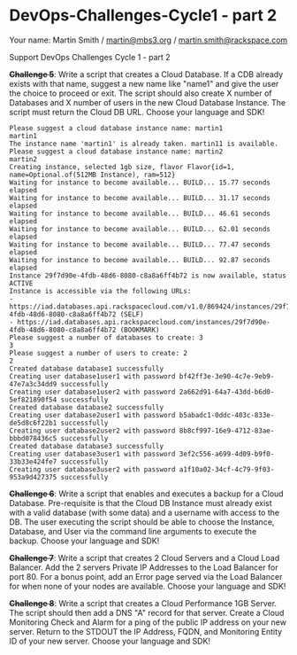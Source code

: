 DevOps-Challenges-Cycle1 - part 2
=================================

Your name: Martin Smith / martin@mbs3.org / martin.smith@rackspace.com

Support DevOps Challenges Cycle 1 - part 2

~~__Challenge 5__~~: Write a script that creates a Cloud Database. If a CDB already exists with that name, suggest a new name like "name1" and give the user the choice to proceed or exit. The script should also create X number of Databases and X number of users in the new Cloud Database Instance. The script must return the Cloud DB URL. Choose your language and SDK!

```
Please suggest a cloud database instance name: martin1
martin1
The instance name 'martin1' is already taken. martin11 is available.
Please suggest a cloud database instance name: martin2
martin2
Creating instance, selected 1gb size, flavor Flavor{id=1, name=Optional.of(512MB Instance), ram=512}
Waiting for instance to become available... BUILD... 15.77 seconds elapsed
Waiting for instance to become available... BUILD... 31.17 seconds elapsed
Waiting for instance to become available... BUILD... 46.61 seconds elapsed
Waiting for instance to become available... BUILD... 62.01 seconds elapsed
Waiting for instance to become available... BUILD... 77.47 seconds elapsed
Waiting for instance to become available... BUILD... 92.87 seconds elapsed
Instance 29f7d90e-4fdb-48d6-8080-c8a8a6ff4b72 is now available, status ACTIVE
Instance is accessible via the following URLs:
- https://iad.databases.api.rackspacecloud.com/v1.0/869424/instances/29f7d90e-4fdb-48d6-8080-c8a8a6ff4b72 (SELF)
- https://iad.databases.api.rackspacecloud.com/instances/29f7d90e-4fdb-48d6-8080-c8a8a6ff4b72 (BOOKMARK)
Please suggest a number of databases to create: 3
3
Please suggest a number of users to create: 2
2
Created database database1 successfully
Creating user database1user1 with password bf42ff3e-3e90-4c7e-9eb9-47e7a3c34dd9 successfully
Creating user database1user2 with password 2a662d91-64a7-43dd-b6d0-5ef821890f54 successfully
Created database database2 successfully
Creating user database2user1 with password b5abadc1-0ddc-403c-833e-de5d8c6f22b1 successfully
Creating user database2user2 with password 8b8cf997-16e9-4712-83ae-bbbd078436c5 successfully
Created database database3 successfully
Creating user database3user1 with password 3ef2c556-a699-4d09-b9f0-33b33e424fe7 successfully
Creating user database3user2 with password a1f10a02-34cf-4c79-9f03-953a9d427375 successfully
```

~~__Challenge 6__~~: Write a script that enables and executes a backup for a Cloud Database. Pre-requisite is that the Cloud DB Instance must already exist with a valid database (with some data) and a username with access to the DB. The user executing the script should be able to choose the Instance, Database, and User via the command line arguments to execute the backup. Choose your language and SDK!

~~__Challenge 7__~~: Write a script that creates 2 Cloud Servers and a Cloud Load Balancer. Add the 2 servers Private IP Addresses to the Load Balancer for port 80. For a bonus point, add an Error page served via the Load Balancer for when none of your nodes are available. Choose your language and SDK!

~~__Challenge 8__~~: Write a script that creates a Cloud Performance 1GB Server. The script should then add a DNS "A" record for that server. Create a Cloud Monitoring Check and Alarm for a ping of the public IP address on your new server. Return to the STDOUT the IP Address, FQDN, and Monitoring Entity ID of your new server. Choose your language and SDK!


